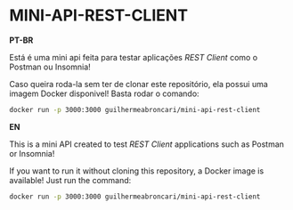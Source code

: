 # MINI-API-REST-CLIENT

**PT-BR**

Está é uma mini api feita para testar aplicações _REST Client_ como o Postman ou Insomnia!

Caso queira roda-la sem ter de clonar este repositório, ela possui uma imagem Docker disponivel! Basta rodar o comando:

```bash
docker run -p 3000:3000 guilhermeabroncari/mini-api-rest-client
```

**EN**

This is a mini API created to test _REST Client_ applications such as Postman or Insomnia!

If you want to run it without cloning this repository, a Docker image is available! Just run the command:

```bash
docker run -p 3000:3000 guilhermeabroncari/mini-api-rest-client
```
